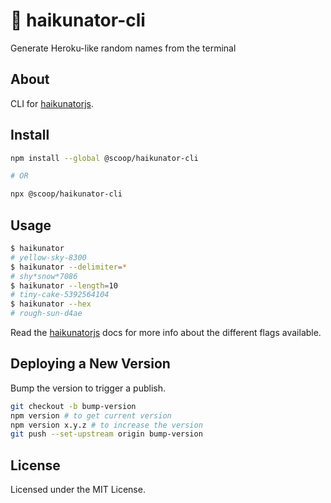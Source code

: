# 📜 haikunator-cli

Generate Heroku-like random names from the terminal

## About

CLI for [haikunatorjs](https://github.com/Atrox/haikunatorjs).

## Install

```sh
npm install --global @scoop/haikunator-cli

# OR

npx @scoop/haikunator-cli
```

## Usage

```sh
$ haikunator
# yellow-sky-8300
$ haikunator --delimiter=*
# shy*snow*7086
$ haikunator --length=10
# tiny-cake-5392564104
$ haikunator --hex
# rough-sun-d4ae
```

Read the [haikunatorjs](https://github.com/Atrox/haikunatorjs) docs for more info about the different flags available.

## Deploying a New Version

Bump the version to trigger a publish.

```sh
git checkout -b bump-version
npm version # to get current version
npm version x.y.z # to increase the version
git push --set-upstream origin bump-version
```

## License

Licensed under the MIT License.
